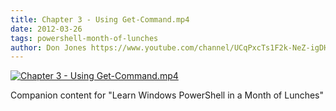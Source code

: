 ```yaml
---
title: Chapter 3 - Using Get-Command.mp4
date: 2012-03-26
tags: powershell-month-of-lunches
author: Don Jones https://www.youtube.com/channel/UCqPxcTs1F2k-NeZ-igDHvnQ
---
```


[![Chapter 3 - Using Get-Command.mp4](https://i2.ytimg.com/vi/MF4indwMhTM/hqdefault.jpg "Chapter 3 - Using Get-Command.mp4")](https://www.youtube.com/watch?v=MF4indwMhTM)

Companion content for "Learn Windows PowerShell in a Month of Lunches"
